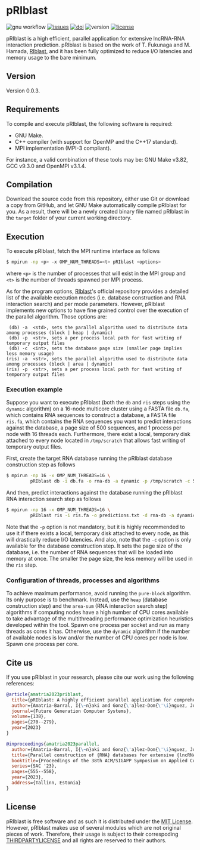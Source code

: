 # pRIblast
![gnu workflow](https://img.shields.io/github/actions/workflow/status/UDC-GAC/pRIblast/compile-gnu.yml?label=gnu)
[![issues](https://img.shields.io/github/issues/UDC-GAC/pRIblast)](https://github.com/UDC-GAC/pRIblast/issues)
[![doi](https://img.shields.io/badge/doi-j.future.2022.08.014-blue)](https://doi.org/10.1016/j.future.2022.08.014)
![version](https://img.shields.io/badge/release-v0.0.3-blue)
[![license](https://img.shields.io/badge/license-MIT-blue)](LICENSE)

pRIblast is a high efficient, parallel application for extensive lncRNA-RNA interaction prediction. pRIblast is based on the work of T. Fukunaga and M. Hamada, [RIblast](https://github.com/fukunagatsu/RIblast/), and it has been fully optimized to reduce I/O latencies and memory usage to the bare minimum.

## Version
Version 0.0.3.

## Requirements
To compile and execute pRIblast, the following software is required:
* GNU Make.
* C++ compiler (with support for OpenMP and the C++17 standard).
* MPI implementation (MPI-3 compliant).

For instance, a valid combination of these tools may be: GNU Make v3.82, GCC v9.3.0 and OpenMPI v3.1.4.

## Compilation
Download the source code from this repository, either use Git or download a copy from GitHub, and let GNU Make automatically compile pRIblast for you. As a result, there will be a newly created binary file named pRIblast in the `target` folder of your current working directory.

## Execution
To execute pRIblast, fetch the MPI runtime interface as follows
```bash
$ mpirun -np <p> -x OMP_NUM_THREADS=<t> pRIblast <options>
```
where `<p>` is the number of processes that will exist in the MPI group and `<t>` is the number of threads spawned per MPI process.

As for the program options, [RIblast](https://github.com/fukunagatsu/RIblast/)'s official repository provides a detailed list of the available execution modes (i.e. database construction and RNA interaction search) and per mode parameters. However, pRIblast implements new options to have fine grained control over the execution of the parallel algorithm. Those options are:
```
 (db) -a  <std>, sets the parallel algorithm used to distribute data among processes (block | heap | dynamic)
 (db) -p  <str>, sets a per process local path for fast writing of temporary output files
 (db) -c  <int>, sets the database page size (smaller page implies less memory usage)
(ris) -a  <str>, sets the parallel algorithm used to distribute data among processes (block | area | dynamic)
(ris) -p  <str>, sets a per process local path for fast writing of temporary output files
```

### Execution example
Suppose you want to execute pRIblast (both the `db` and `ris` steps using the `dynamic` algorithm) on a 16-node multicore cluster using a FASTA file `db.fa`, which contains RNA sequences to construct a database, a FASTA file `ris.fa`, which contains the RNA sequences you want to predict interactions against the database, a page size of 500 sequences, and 1 process per node with 16 threads each. Furthermore, there exist a local, temporary disk attached to every node located in `/tmp/scratch` that allows fast writing of temporary output files.

First, create the target RNA database running the pRIblast database construction step as follows
```bash
$ mpirun -np 16 -x OMP_NUM_THREADS=16 \
         pRIblast db -i db.fa -o rna-db -a dynamic -p /tmp/scratch -c 500
```
And then, predict interactions against the database running the pRIblast RNA interaction search step as follows
```bash
$ mpirun -np 16 -x OMP_NUM_THREADS=16 \
         pRIblast ris -i ris.fa -o predictions.txt -d rna-db -a dynamic -p /tmp/scratch
```

Note that the `-p` option is not mandatory, but it is highly recommended to use it if there exists a local, temporary disk attached to every node, as this will drastically reduce I/O latencies. And also, note that the `-c` option is only available for the database construction step. It sets the page size of the database, i.e. the number of RNA sequences that will be loaded into memory at once. The smaller the page size, the less memory will be used in the `ris` step.

### Configuration of threads, processes and algorithms
To achieve maximum performance, avoid running the `pure-block` algorithm. Its only purpose is to benchmark. Instead, use the `heap` (database construction step) and the `area-sum` (RNA interaction search step) algorithms if computing nodes have a high number of CPU cores available to take advantage of the multithreading performance optimization heuristics developed within the tool. Spawn one process per socket and run as many threads as cores it has. Otherwise, use the `dynamic` algorithm if the number of available nodes is low and/or the number of CPU cores per node is low. Spawn one process per core.

## Cite us
If you use pRIblast in your research, please cite our work using the following references:
```bibtex
@article{amatria2023priblast,
  title={pRIblast: A highly efficient parallel application for comprehensive {lncRNA--RNA} interaction prediction},
  author={Amatria-Barral, I{\~n}aki and Gonz{\'a}lez-Dom{\'\i}nguez, Jorge and Touri{\~n}o, Juan},
  journal={Future Generation Computer Systems},
  volume={138},
  pages={270--279},
  year={2023}
}

@inproceedings{amatria2023parallel,
  author={Amatria-Barral, I{\~n}aki and Gonz{\'a}lez-Dom{\'\i}nguez, Jorge and Touri{\~n}o, Juan},
  title={Parallel construction of {RNA} databases for extensive {lncRNA--RNA} interaction prediction},
  booktitle={Proceedings of the 38th ACM/SIGAPP Symposium on Applied Computing},
  series={SAC '23},
  pages={555--558},
  year={2023},
  address={Tallinn, Estonia}
}
```

## License
pRIblast is free software and as such it is distributed under the [MIT License](LICENSE). However, pRIblast makes use of several modules which are not original pieces of work. Therefore, their usage is subject to their correspoding [THIRDPARTYLICENSE](THIRDPARTYLICENSES) and all rights are reserved to their authors.
